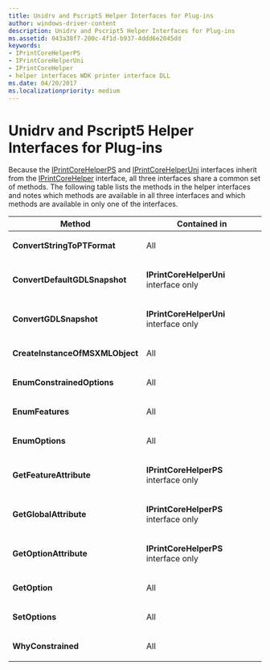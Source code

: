 ```yaml
---
title: Unidrv and Pscript5 Helper Interfaces for Plug-ins
author: windows-driver-content
description: Unidrv and Pscript5 Helper Interfaces for Plug-ins
ms.assetid: 043a38f7-200c-4f1d-b937-4ddd6e2045dd
keywords:
- IPrintCoreHelperPS
- IPrintCoreHelperUni
- IPrintCoreHelper
- helper interfaces WDK printer interface DLL
ms.date: 04/20/2017
ms.localizationpriority: medium
---
```


# Unidrv and Pscript5 Helper Interfaces for Plug-ins


Because the [IPrintCoreHelperPS](https://msdn.microsoft.com/library/windows/hardware/ff552906) and [IPrintCoreHelperUni](https://msdn.microsoft.com/library/windows/hardware/ff552940) interfaces inherit from the [IPrintCoreHelper](https://msdn.microsoft.com/library/windows/hardware/ff552960) interface, all three interfaces share a common set of methods. The following table lists the methods in the helper interfaces and notes which methods are available in all three interfaces and which methods are available in only one of the interfaces.

<table>
<colgroup>
<col width="50%" />
<col width="50%" />
</colgroup>
<thead>
<tr class="header">
<th>Method</th>
<th>Contained in</th>
</tr>
</thead>
<tbody>
<tr class="odd">
<td><p><strong>ConvertStringToPTFormat</strong></p></td>
<td><p>All</p></td>
</tr>
<tr class="even">
<td><p><strong>ConvertDefaultGDLSnapshot</strong></p></td>
<td><p><strong>IPrintCoreHelperUni</strong> interface only</p></td>
</tr>
<tr class="odd">
<td><p><strong>ConvertGDLSnapshot</strong></p></td>
<td><p><strong>IPrintCoreHelperUni</strong> interface only</p></td>
</tr>
<tr class="even">
<td><p><strong>CreateInstanceOfMSXMLObject</strong></p></td>
<td><p>All</p></td>
</tr>
<tr class="odd">
<td><p><strong>EnumConstrainedOptions</strong></p></td>
<td><p>All</p></td>
</tr>
<tr class="even">
<td><p><strong>EnumFeatures</strong></p></td>
<td><p>All</p></td>
</tr>
<tr class="odd">
<td><p><strong>EnumOptions</strong></p></td>
<td><p>All</p></td>
</tr>
<tr class="even">
<td><p><strong>GetFeatureAttribute</strong></p></td>
<td><p><strong>IPrintCoreHelperPS</strong> interface only</p></td>
</tr>
<tr class="odd">
<td><p><strong>GetGlobalAttribute</strong></p></td>
<td><p><strong>IPrintCoreHelperPS</strong> interface only</p></td>
</tr>
<tr class="even">
<td><p><strong>GetOptionAttribute</strong></p></td>
<td><p><strong>IPrintCoreHelperPS</strong> interface only</p></td>
</tr>
<tr class="odd">
<td><p><strong>GetOption</strong></p></td>
<td><p>All</p></td>
</tr>
<tr class="even">
<td><p><strong>SetOptions</strong></p></td>
<td><p>All</p></td>
</tr>
<tr class="odd">
<td><p><strong>WhyConstrained</strong></p></td>
<td><p>All</p></td>
</tr>
</tbody>
</table>

 

 

 




